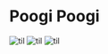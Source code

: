 # Poogi Poogi

![til](https://github.com/Jaime-Cristobal/Poogi-Poogi-Game/blob/master/gifs/sample_2.gif)
![til](https://github.com/Jaime-Cristobal/Poogi-Poogi-Game/blob/master/gifs/sample_4.gif)
![til](https://github.com/Jaime-Cristobal/Poogi-Poogi-Game/blob/master/gifs/sample_3.gif)
